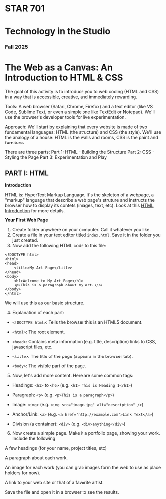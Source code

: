 # STAR 701

# Technology in the Studio

### Fall 2025

# The Web as a Canvas: An Introduction to HTML & CSS

The goal of this activity is to introduce you to web coding (HTML and CSS) in a way that is accessible, creative, and immediately rewarding.


Tools: A web browser (Safari, Chrome, Firefox) and a text editor (like VS Code, Sublime Text, or even a simple one like TextEdit or Notepad). We'll use the browser's developer tools for live experimentation.

Approach: We'll start by explaining that every website is made of two fundamental languages: HTML (the structure) and CSS (the style). We'll use the analogy of a house: HTML is the walls and rooms, CSS is the paint and furniture.

There are three parts:
Part 1: HTML - Building the Structure
Part 2: CSS - Styling the Page
Part 3: Experimentation and Play


## PART I: HTML

**__Introduction__**

HTML is: HyperText Markup Language. It's the skeleton of a webpage, a "markup" language that describs a web page's struture and instructs the browser how to display its contets (images, text, etc). Look at this [HTML Introduction](https://www.w3schools.com/html/html_intro.asp) for more details.

**__Your First Web Page__**

1. Create folder anywhere on your computer. Call it whatever you like.
2. Create a file in your text editor titled `index.html`. Save it in the folder you just created.
3. Now add the following HTML code to this file:
```
<!DOCTYPE html>
<html>
<head>
    <title>My Art Page</title>
</head>
<body>
    <h1>Welcome to My Art Page</h1>
    <p>This is a paragraph about my art.</p>
</body>
</html>
```

We will use this as our basic structure.

4. Explanation of each part:

- `<!DOCTYPE html>`: Tells the browser this is an HTML5 document.

- `<html>`: The root element.

- `<head>`: Contains meta information (e.g. title, description) links to CSS, javascript files, etc.

- `<title>`: The title of the page (appears in the browser tab).

- `<body>`: The visible part of the page.

5. Now, let's add more content. Here are some common tags:

- Headings: `<h1>` to `<h6>` (e.g. `<h1> This is Heading 1</h1>`)

- Paragraph: `<p>` (e.g. `<p>This is a paragraph</p>`)

- Image: `<img>` (e.g. `<img src="image.jpg" alt="description" />`)

- Anchor/Link: `<a>` (e.g. `<a href="http://example.com">Link Text</a>`)

- Division (a container): `<div>` (e.g. `<div>anything</div>`)

6. Now create a simple page. Make it a portfolio page, showing your work. Include the following

A few headings (for your name, project titles, etc)

A paragraph about each work.

An image for each work (you can grab images form the web to use as place holders for now).

A link to your web site or that of a favorite artist.

Save the file and open it in a browser to see the results.


